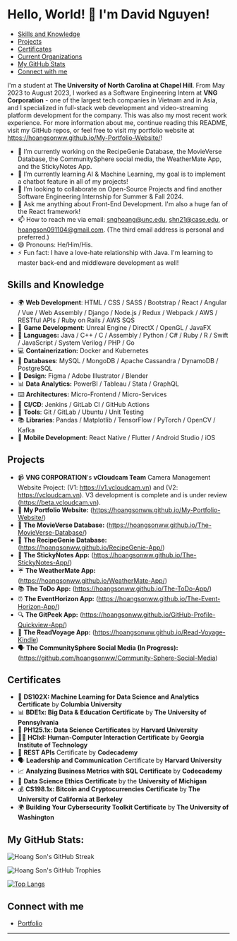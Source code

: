 # Hello, World! 👋 I'm David Nguyen!

- [Skills and Knowledge](#skills-and-knowledge)
- [Projects](#projects)
- [Certificates](#certificates)
- [Current Organizations](#current-organizations)
- [My GitHub Stats](#my-github-stats)
- [Connect with me](#connect-with-me)

I'm a student at **The University of North Carolina at Chapel Hill**. From May 2023 to August 2023, I worked as a Software Engineering Intern at **VNG Corporation** - one of the largest tech companies in Vietnam and in Asia, and I specialized in full-stack web development and video-streaming platform development for the company. This was also my most recent work experience. For more information about me, continue reading this README, visit my GitHub repos, or feel free to visit my portfolio website at https://hoangsonww.github.io/My-Portfolio-Website/!

- 🔭 I’m currently working on the RecipeGenie Database, the MovieVerse Database, the CommunitySphere social media, the WeatherMate App, and the StickyNotes App.
- 🌱 I’m currently learning AI & Machine Learning, my goal is to implement a chatbot feature in all of my projects!
- 👯 I’m looking to collaborate on Open-Source Projects and find another Software Engineering Internship for Summer & Fall 2024.
- 💬 Ask me anything about Front-End Development. I'm also a huge fan of the React framework!
- 📫 How to reach me via email: snghoang@unc.edu, shn21@case.edu, or hoangson091104@gmail.com. (The third email address is personal and preferred.)
- 😄 Pronouns: He/Him/His.
- ⚡ Fun fact: I have a love-hate relationship with Java. I'm learning to master back-end and middleware development as well!

## Skills and Knowledge
* 🌍 **Web Development**: HTML / CSS / SASS / Bootstrap / React / Angular / Vue / Web Assembly / Django / Node.js / Redux / Webpack / AWS / RESTful APIs / Ruby on Rails / AWS SQS
* 🎲 **Game Development**: Unreal Engine / DirectX / OpenGL / JavaFX
* 🐍 **Languages:** Java / C++ / C / Assembly / Python / C# / Ruby / R / Swift / JavaScript / System Verilog / PHP / Go
* 💻 **Containerization:** Docker and Kubernetes
* 🚀 **Databases**: MySQL / MongoDB / Apache Cassandra / DynamoDB / PostgreSQL
* 🎨 **Design**: Figma / Adobe Illustrator / Blender
* 📊 **Data Analytics:** PowerBI / Tableau / Stata / GraphQL
* ⌨️ **Architectures:** Micro-Frontend / Micro-Services
* 🔧 **CI/CD**: Jenkins / GitLab CI / GitHub Actions
* 🔧 **Tools**: Git / GitLab / Ubuntu / Unit Testing
* 📚 **Libraries**: Pandas / Matplotlib / TensorFlow / PyTorch / OpenCV / Kafka
* 📱 **Mobile Development**: React Native / Flutter / Android Studio / iOS

## Projects
* 📹 **VNG CORPORATION**'s **vCloudcam Team** Camera Management Website Project: (V1: https://v1.vcloudcam.vn) and (V2: https://vcloudcam.vn). V3 development is complete and is under review (https://beta.vcloudcam.vn).
* 🌟 **My Portfolio Website:**     (https://hoangsonww.github.io/My-Portfolio-Website/)
* 🎥 **The MovieVerse Database:**  (https://hoangsonww.github.io/The-MovieVerse-Database/)
* 🍲 **The RecipeGenie Database:** (https://hoangsonww.github.io/RecipeGenie-App/)
* 📝 **The StickyNotes App:**      (https://hoangsonww.github.io/The-StickyNotes-App/)
* ☔  **The WeatherMate App:**      (https://hoangsonww.github.io/WeatherMate-App/)
* 📚 **The ToDo App:**             (https://hoangsonww.github.io/The-ToDo-App/)
* ⏰ **The EventHorizon App:**     (https://hoangsonww.github.io/The-Event-Horizon-App/)
* 🔍 **The GitPeek App:**          (https://hoangsonww.github.io/GitHub-Profile-Quickview-App/)
* 📖 **The ReadVoyage App:**       (https://hoangsonww.github.io/Read-Voyage-Kindle)
* 🗣️ **The CommunitySphere Social Media (In Progress):**      (https://github.com/hoangsonww/Community-Sphere-Social-Media)

## Certificates
* 🤖 **DS102X: Machine Learning for Data Science and Analytics Certificate** by **Columbia University**
* 📊 **BDE1x: Big Data & Education Certificate** by **The University of Pennsylvania**
* 💾 **PH125.1x: Data Science Certificates** by **Harvard University**
* 👨‍💻 **HCIxI: Human-Computer Interaction Certificate** by **Georgia Institute of Technology**
* 🔗 **REST APIs** Certificate by **Codecademy**
* 🗣️ **Leadership and Communication** Certificate by **Harvard University**
* 📈 **Analyzing Business Metrics with SQL Certificate** by **Codecademy**
* 📝 **Data Science Ethics Certificate** by the **University of Michigan**
* 💰 **CS198.1x: Bitcoin and Cryptocurrencies Certificate** by **The University of California at Berkeley**
* 🌍 **Building Your Cybersecurity Toolkit Certificate** by **The University of Washington**

## My GitHub Stats:

![Hoang Son's GitHub Streak](https://github-readme-streak-stats.herokuapp.com/?user=hoangsonww&theme=radical)

![Hoang Son's GitHub Trophies](https://github-profile-trophy.vercel.app/?username=hoangsonww&theme=radical&column=3&row=1&margin-w=15&margin-h=15)

[![Top Langs](https://github-readme-stats.vercel.app/api/top-langs/?username=hoangsonww&layout=compact&theme=radical)](https://github.com/hoangsonww/github-readme-stats)


## Connect with me
* [Portfolio](https://hoangsonww.github.io/My-Portfolio-Website)

---
